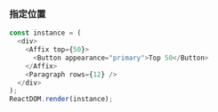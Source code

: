 ### 指定位置

<!--start-code-->

```js
const instance = (
  <div>
    <Affix top={50}>
      <Button appearance="primary">Top 50</Button>
    </Affix>
    <Paragraph rows={12} />
  </div>
);
ReactDOM.render(instance);
```

<!--end-code-->
